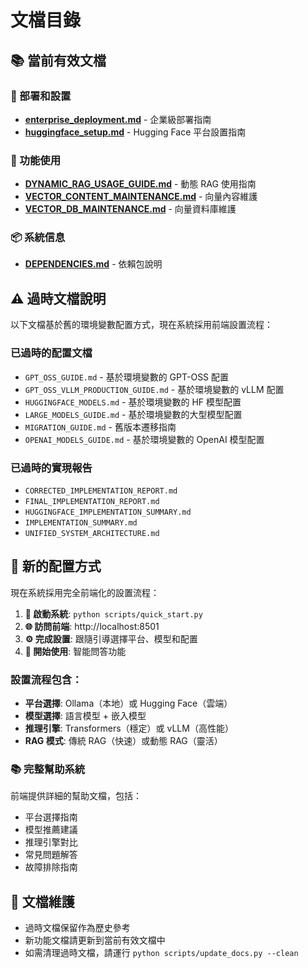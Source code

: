 # 文檔目錄

## 📚 當前有效文檔

### 🚀 部署和設置
- **[enterprise_deployment.md](enterprise_deployment.md)** - 企業級部署指南
- **[huggingface_setup.md](huggingface_setup.md)** - Hugging Face 平台設置指南

### 🔧 功能使用
- **[DYNAMIC_RAG_USAGE_GUIDE.md](DYNAMIC_RAG_USAGE_GUIDE.md)** - 動態 RAG 使用指南
- **[VECTOR_CONTENT_MAINTENANCE.md](VECTOR_CONTENT_MAINTENANCE.md)** - 向量內容維護
- **[VECTOR_DB_MAINTENANCE.md](VECTOR_DB_MAINTENANCE.md)** - 向量資料庫維護

### 📦 系統信息
- **[DEPENDENCIES.md](DEPENDENCIES.md)** - 依賴包說明

## ⚠️ 過時文檔說明

以下文檔基於舊的環境變數配置方式，現在系統採用前端設置流程：

### 已過時的配置文檔
- `GPT_OSS_GUIDE.md` - 基於環境變數的 GPT-OSS 配置
- `GPT_OSS_VLLM_PRODUCTION_GUIDE.md` - 基於環境變數的 vLLM 配置
- `HUGGINGFACE_MODELS.md` - 基於環境變數的 HF 模型配置
- `LARGE_MODELS_GUIDE.md` - 基於環境變數的大型模型配置
- `MIGRATION_GUIDE.md` - 舊版本遷移指南
- `OPENAI_MODELS_GUIDE.md` - 基於環境變數的 OpenAI 模型配置

### 已過時的實現報告
- `CORRECTED_IMPLEMENTATION_REPORT.md`
- `FINAL_IMPLEMENTATION_REPORT.md`
- `HUGGINGFACE_IMPLEMENTATION_SUMMARY.md`
- `IMPLEMENTATION_SUMMARY.md`
- `UNIFIED_SYSTEM_ARCHITECTURE.md`

## 🎯 新的配置方式

現在系統採用完全前端化的設置流程：

1. **🚀 啟動系統**: `python scripts/quick_start.py`
2. **🌐 訪問前端**: http://localhost:8501
3. **⚙️ 完成設置**: 跟隨引導選擇平台、模型和配置
4. **💬 開始使用**: 智能問答功能

### 設置流程包含：
- **平台選擇**: Ollama（本地）或 Hugging Face（雲端）
- **模型選擇**: 語言模型 + 嵌入模型
- **推理引擎**: Transformers（穩定）或 vLLM（高性能）
- **RAG 模式**: 傳統 RAG（快速）或動態 RAG（靈活）

### 📚 完整幫助系統
前端提供詳細的幫助文檔，包括：
- 平台選擇指南
- 模型推薦建議  
- 推理引擎對比
- 常見問題解答
- 故障排除指南

## 🔄 文檔維護

- 過時文檔保留作為歷史參考
- 新功能文檔請更新到當前有效文檔中
- 如需清理過時文檔，請運行 `python scripts/update_docs.py --clean`

